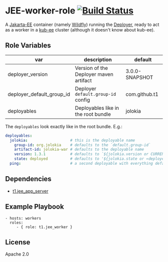 JEE-worker-role [![Build Status](https://travis-ci.org/t1/jee-worker-ansible-role.svg?branch=master)](https://travis-ci.org/t1/jee-worker-ansible-role)
===============

A [Jakarta-EE](https://jakarta.ee) container (namely [Wildfly](https://wildfly.org)) running the [Deployer](https://github.com/t1/deployer), ready to act as a worker in a [kub-ee](https://github.com/t1/kub-ee) cluster (although it doesn't know about kub-ee).

Role Variables
--------------

| var                       | description                            | default        |
| ------------------------- | -------------------------------------- | -------------- |
| deployer_version          | Version of the Deployer maven artifact | 3.0.0-SNAPSHOT |
| deployer_default_group_id | Deployer `default.group-id` config     | com.github.t1  |
| deployables               | Deployables like in the root bundle    | jolokia        |

The `deployables` look exactly like in the root bundle. E.g.:

```yaml
deployables:
  jolokia:                   # this is the deployable name
    group-id: org.jolokia    # defaults to the `default.group-id`
    artifact-id: jolokia-war # defaults to the deployable name
    version: 1.3.1           # defaults to `${jolokia.version or CURRENT}`
    state: deployed          # defaults to '${jolokia.state or «deployed»}'
  ping:                      # a second deployable with everything default
```

Dependencies
------------

* [t1.jee_app_server](https://galaxy.ansible.com/t1/jee_app_server)

Example Playbook
----------------

    - hosts: workers
      roles:
         - { role: t1.jee_worker }

License
-------

Apache 2.0
